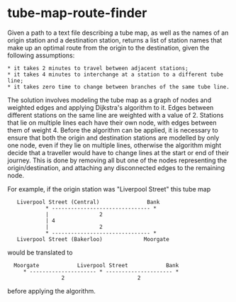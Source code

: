 # tube-map-route-finder

Given a path to a text file describing a tube map, as well as the names of an origin station and a destination station,
returns a list of station names that make up an optimal route from the origin to the destination, given the following
assumptions:

    * it takes 2 minutes to travel between adjacent stations;
    * it takes 4 minutes to interchange at a station to a different tube line;
    * it takes zero time to change between branches of the same tube line.

The solution involves modeling the tube map as a graph of nodes and weighted edges and applying Dijkstra's algorithm to
it. Edges between different stations on the same line are weighted with a value of 2. Stations that lie on multiple
lines each have their own node, with edges between them of weight 4. Before the algorithm can be applied, it is
necessary to ensure that both the origin and destination stations are modelled by only one node, even if they lie on
multiple lines, otherwise the algorithm might decide that a traveller would have to change lines at the start or end
of their journey. This is done by removing all but one of the nodes representing the origin/destination, and attaching
any disconnected edges to the remaining node.

For example, if the origin station was "Liverpool Street" this tube map

       Liverpool Street (Central)               Bank
                * ------------------------------- *
                |                2
                | 4
                |                2
                * ------------------------------- *
       Liverpool Street (Bakerloo)             Moorgate

would be translated to

      Moorgate            Liverpool Street            Bank
         * --------------------- * --------------------- *
                     2                       2

before applying the algorithm.
